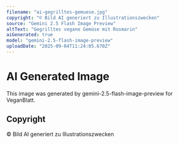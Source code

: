 ```yaml
---
filename: "ai-gegrilltes-gemuese.jpg"
copyright: "© Bild AI generiert zu Illustrationszwecken"
source: "Gemini 2.5 Flash Image Preview"
altText: "Gegrilltes vegane Gemüse mit Rosmarin"
aiGenerated: true
model: "gemini-2.5-flash-image-preview"
uploadDate: "2025-09-04T11:24:05.670Z"
---
```


# AI Generated Image

This image was generated by gemini-2.5-flash-image-preview for VeganBlatt.

## Copyright
© Bild AI generiert zu Illustrationszwecken
